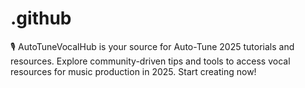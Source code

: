 # .github
🎙️ AutoTuneVocalHub is your source for Auto-Tune 2025 tutorials and resources. Explore community-driven tips and tools to access vocal resources for music production in 2025. Start creating now!
